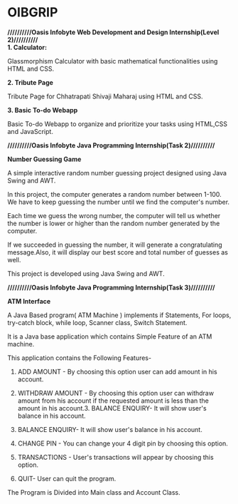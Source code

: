 # OIBGRIP
**//////////Oasis Infobyte Web Development and Design Internship(Level 2)//////////**                                                                                          
**1. Calculator:**

Glassmorphism Calculator with basic mathematical functionalities using HTML and CSS.

**2. Tribute Page**

Tribute Page for Chhatrapati Shivaji Maharaj using HTML and CSS.

**3. Basic To-do Webapp**

Basic To-do Webapp to organize and prioritize your tasks using HTML,CSS and JavaScript.

**//////////Oasis Infobyte Java Programming Internship(Task 2)//////////**

**Number Guessing Game**

A simple interactive random number guessing project designed using Java Swing and AWT.

In this project, the computer generates a random number between 1-100. We have to keep guessing the number until we find the computer's number. 

Each time we guess the wrong number, the computer will tell us whether the number is lower or higher than the random number generated by the computer.

If we succeeded in guessing the number, it will generate a congratulating message.Also, it will display our best score and total number of guesses as well.

This project is developed using Java Swing and AWT.

**//////////Oasis Infobyte Java Programming Internship(Task 3)//////////**

**ATM Interface**

A Java Based program( ATM Machine ) implements if Statements, For loops, try-catch block, while loop, Scanner class, Switch Statement.

It is a Java base application which contains Simple Feature of an ATM machine.

This application contains the Following Features-

1. ADD AMOUNT - By choosing this option user can add amount in his account.

2. WITHDRAW AMOUNT - By choosing this option user can withdraw amount from his account if the requested amount is less than the amount in his account.3. BALANCE ENQUIRY- It will show user's balance in his account.

3. BALANCE ENQUIRY- It will show user's balance in his account.

4. CHANGE PIN - You can change your 4 digit pin by choosing this option. 

5. TRANSACTIONS - User's transactions will appear by choosing this option.

6. QUIT- User can quit the program.

The Program is Divided into Main class and Account Class.
